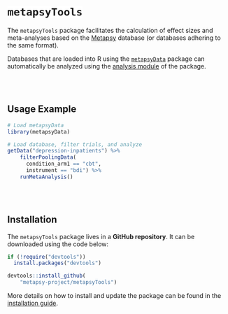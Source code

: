 <h1>
  <code style="background: white;">metapsyTools</code>
</h1>


The `metapsyTools` package facilitates the calculation of effect sizes and meta-analyses based on the [Metapsy](https://www.metapsy.org) database (or databases adhering to the same format).

Databases that are loaded into R using the [`metapsyData`](https://data.metapsy.org) package can automatically be analyzed using the [analysis module](https://tools.metapsy.org/articles/metapsytools#the-analysis-module) of the package. 

<br></br>

## Usage Example

```r
# Load metapsyData
library(metapsyData)

# Load database, filter trials, and analyze
getData("depression-inpatients") %>% 
    filterPoolingData(
      condition_arm1 == "cbt",
      instrument == "bdi") %>% 
    runMetaAnalysis()
```

<br></br>

## Installation

The `metapsyTools` package lives in a **GitHub repository**. It can be downloaded using the code below:

```r
if (!require("devtools"))
  install.packages("devtools")

devtools::install_github(
    "metapsy-project/metapsyTools")
```

More details on how to install and update the package can be found in the [installation guide](articles/web/installation.html).

<br></br>

<br></br>


